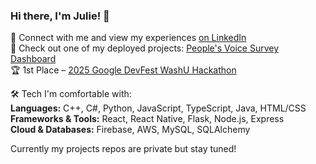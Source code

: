 ### Hi there, I'm Julie! 👋

📄 Connect with me and view my experiences [on LinkedIn](https://www.linkedin.com/in/julie-baguio/)  
🚀 Check out one of my deployed projects: [People's Voice Survey Dashboard](http://3.14.111.167/)  
🏆 1st Place – [2025 Google DevFest WashU Hackathon](https://gdg.community.dev/events/details/google-gdg-on-campus-washington-university-in-st-louis-st-louis-united-states-presents-devfest-washu-2025/)

🛠️ Tech I'm comfortable with:  
**Languages:** C++, C#, Python, JavaScript, TypeScript, Java, HTML/CSS  
**Frameworks & Tools:** React, React Native, Flask, Node.js, Express  
**Cloud & Databases:** Firebase, AWS, MySQL, SQLAlchemy

Currently my projects repos are private but stay tuned!

<!--
**julesebags/julesebags** is a ✨ _special_ ✨ repository because its `README.md` (this file) appears on your GitHub profile.

Here are some ideas to get you started:

- 🔭 I’m currently working on ...
- 🌱 I’m currently learning ...
- 👯 I’m looking to collaborate on ...
- 🤔 I’m looking for help with ...
- 💬 Ask me about ...
- 📫 How to reach me: ...
- 😄 Pronouns: ...
- ⚡ Fun fact: ...
-->
